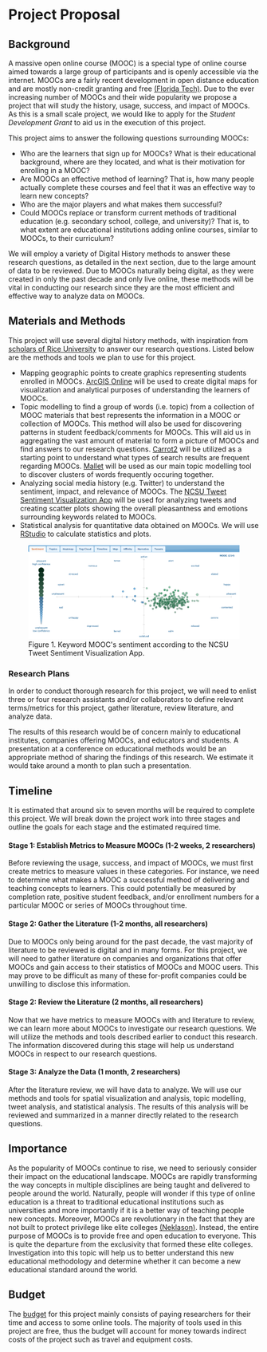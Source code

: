 # Project Proposal

## Background
A massive open online course (MOOC) is a special type of online course aimed towards a large group of participants and is openly accessible via the internet. MOOCs are a fairly recent development in open distance education and are mostly non-credit granting and free [(Florida Tech)](https://libguides.lib.fit.edu/c.php?g=427753&p=2917513). Due to the ever increasing number of MOOCs and their wide popularity we propose a project that will study the history, usage, success, and impact of MOOCs. As this is a small scale project, we would like to apply for the *Student Development Grant* to aid us in the execution of this project.

This project aims to answer the following questions surrounding MOOCs:
* Who are the learners that sign up for MOOCs? What is their educational background, where are they located, and what is their motivation for enrolling in a MOOC?
* Are MOOCs an effective method of learning? That is, how many people actually complete these courses and feel that it was an effective way to learn new concepts?
* Who are the major players and what makes them successful?
* Could MOOCs replace or transform current methods of traditional education (e.g. secondary school, college, and university)? That is, to what extent are educational institutions adding online courses, similar to MOOCs, to their curriculum?

We will employ a variety of Digital History methods to answer these research questions, as detailed in the next section, due to the large amount of data to be reviewed. Due to MOOCs naturally being digital, as they were created in only the past decade and only live online, these methods will be vital in conducting our research since they are the most efficient and effective way to analyze data on MOOCs.

## Materials and Methods
This project will use several digital history methods, with inspiration from [scholars of Rice University](https://ricedh.github.io/) to answer our research questions. Listed below are the methods and tools we plan to use for this project.

* Mapping geographic points to create graphics representing students enrolled in MOOCs. [ArcGIS Online](https://www.arcgis.com/index.html) will be used to create digital maps for visualization and analytical purposes of understanding the learners of MOOCs.
* Topic modelling to find a group of words (i.e. topic) from a collection of MOOC materials that best represents the information in a MOOC or collection of MOOCs. This method will also be used for discovering patterns in student feedback/comments for MOOCs. This will aid us in aggregating the vast amount of material to form a picture of MOOCs and find answers to our research questions. [Carrot2](https://search.carrot2.org/#/search/web/MOOC/pie-chart) will be utilized as a starting point to understand what types of search results are frequent regarding MOOCs. [Mallet](http://mallet.cs.umass.edu/topics.php) will be used as our main topic modelling tool to discover clusters of words frequently occuring together.
* Analyzing social media history (e.g. Twitter) to understand the sentiment, impact, and relevance of MOOCs. The [NCSU Tweet Sentiment Visualization App](https://www.csc2.ncsu.edu/faculty/healey/tweet_viz/tweet_app/) will be used for analyzing tweets and creating scatter plots showing the overall pleasantness and emotions surrounding keywords related to MOOCs.
* Statistical analysis for quantitative data obtained on MOOCs. We will use [RStudio](https://rstudio.com/) to calculate statistics and plots.

<figure>
    <img src="tweetMOOC.png"
         alt="MOOC Tweet Sentiment"
         title="MOOC Tweet Sentiment">
    <figcaption>Figure 1. Keyword MOOC's sentiment according to the NCSU Tweet Sentiment Visualization App.</figcaption>
</figure>

### Research Plans
In order to conduct thorough research for this project, we will need to enlist three or four research assistants and/or collaborators to define relevant terms/metrics for this project, gather literature, review literature, and analyze data.

The results of this research would be of concern mainly to educational institutes, companies offering MOOCs, and educators and students. A presentation at a conference on educational methods would be an appropriate method of sharing the findings of this research. We estimate it would take around a month to plan such a presentation. 

## Timeline
It is estimated that around six to seven months will be required to complete this project. We will break down the project work into three stages and outline the goals for each stage and the estimated required time.

#### Stage 1: Establish Metrics to Measure MOOCs (1-2 weeks, 2 researchers)
Before reviewing the usage, success, and impact of MOOCs, we must first create metrics to measure values in these categories. For instance, we need to determine what makes a MOOC a successful method of delivering and teaching concepts to learners. This could potentially be measured by completion rate, positive student feedback, and/or enrollment numbers for a particular MOOC or series of MOOCs throughout time.

#### Stage 2: Gather the Literature (1-2 months, all researchers)
Due to MOOCs only being around for the past decade, the vast majority of literature to be reviewed is digital and in many forms. For this project, we will need to gather literature on companies and organizations that offer MOOCs and gain access to their statistics of MOOCs and MOOC users. This may prove to be difficult as many of these for-profit companies could be unwilling to disclose this information.

#### Stage 2: Review the Literature (2 months, all researchers)
Now that we have metrics to measure MOOCs with and literature to review, we can learn more about MOOCs to investigate our research questions. We will utilize the methods and tools described earlier to conduct this research. The information discovered during this stage will help us understand MOOCs in respect to our research questions.

#### Stage 3: Analyze the Data (1 month, 2 researchers)
After the literature review, we will have data to analyze. We will use our methods and tools for spatial visualization and analysis, topic modelling, tweet analysis, and statistical analysis. The results of this analysis will be reviewed and summarized in a manner directly related to the research questions.

## Importance
As the popularity of MOOCs continue to rise, we need to seriously consider their impact on the educational landscape. MOOCs are rapidly transforming the way concepts in multiple disciplines are being taught and delivered to people around the world. Naturally, people will wonder if this type of online education is a threat to traditional educational institutions such as universities and more importantly if it is a better way of teaching people new concepts. Moreover, MOOCs are revolutionary in the fact that they are not built to protect privilege like elite colleges [(Neklason)](https://www.theatlantic.com/education/archive/2019/03/history-privilege-elite-college-admissions/585088/). Instead, the entire purpose of MOOCs is to provide free and open education to everyone. This is quite the departure from the exclusivity that formed these elite colleges. Investigation into this topic will help us to better understand this new educational methodology and determine whether it can become a new educational standard around the world.

## Budget
The [budget](https://docs.google.com/spreadsheets/d/1pJfymkPvX6KK-wItS-J6n_KHwkNrRAms-onAKxE2wYo/edit?usp=sharing) for this project mainly consists of paying researchers for their time and access to some online tools. The majority of tools used in this project are free, thus the budget will account for money towards indirect costs of the project such as travel and equipment costs.
